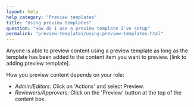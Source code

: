 ```yaml
---
layout: help
help_category: "Preview templates"
title: "Using preview templates"
question: "How do I use a preview template I've setup"
permalink: "preview-templates/using-preview-templates.html"
---
```


Anyone is able to preview content using a preview template as long as the
template has been added to the content item you want to preview.
\[link to adding preview template\].

How you preview content depends on your role:

* *Admin/Editors*\: Click on \'Actions\' and select Preview.
* *Reviewers/Approvers*\: Click on the \'Preview\' button at the top of the
  content box.